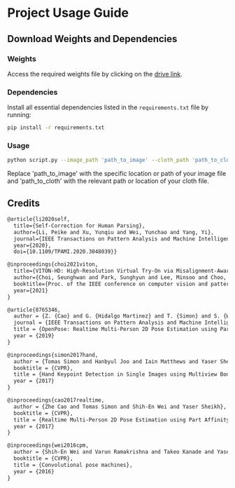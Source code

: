 # Project Usage Guide

## Download Weights and Dependencies

### Weights
Access the required weights file by clicking on the [drive link](https://drive.google.com/drive/folders/1YWNemXWR14ZioufU4rl7ox1WICg5DllD?usp=drive_link).

### Dependencies
Install all essential dependencies listed in the `requirements.txt` file by running:

```bash
pip install -r requirements.txt
```
### Usage
```bash
python script.py --image_path 'path_to_image' --cloth_path 'path_to_cloth'
```
Replace 'path_to_image' with the specific location or path of your image file and 'path_to_cloth' with the relevant path or location of your cloth file.

## Credits

```latex
@article{li2020self,
  title={Self-Correction for Human Parsing}, 
  author={Li, Peike and Xu, Yunqiu and Wei, Yunchao and Yang, Yi},
  journal={IEEE Transactions on Pattern Analysis and Machine Intelligence}, 
  year={2020},
  doi={10.1109/TPAMI.2020.3048039}}

@inproceedings{choi2021viton,
  title={VITON-HD: High-Resolution Virtual Try-On via Misalignment-Aware Normalization},
  author={Choi, Seunghwan and Park, Sunghyun and Lee, Minsoo and Choo, Jaegul},
  booktitle={Proc. of the IEEE conference on computer vision and pattern recognition (CVPR)},
  year={2021}
}

@article{8765346,
  author = {Z. {Cao} and G. {Hidalgo Martinez} and T. {Simon} and S. {Wei} and Y. A. {Sheikh}},
  journal = {IEEE Transactions on Pattern Analysis and Machine Intelligence},
  title = {OpenPose: Realtime Multi-Person 2D Pose Estimation using Part Affinity Fields},
  year = {2019}
}

@inproceedings{simon2017hand,
  author = {Tomas Simon and Hanbyul Joo and Iain Matthews and Yaser Sheikh},
  booktitle = {CVPR},
  title = {Hand Keypoint Detection in Single Images using Multiview Bootstrapping},
  year = {2017}
}

@inproceedings{cao2017realtime,
  author = {Zhe Cao and Tomas Simon and Shih-En Wei and Yaser Sheikh},
  booktitle = {CVPR},
  title = {Realtime Multi-Person 2D Pose Estimation using Part Affinity Fields},
  year = {2017}
}

@inproceedings{wei2016cpm,
  author = {Shih-En Wei and Varun Ramakrishna and Takeo Kanade and Yaser Sheikh},
  booktitle = {CVPR},
  title = {Convolutional pose machines},
  year = {2016}
}
```
